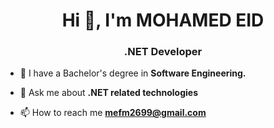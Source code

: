 <h1 align="center">Hi 👋, I'm MOHAMED EID</h1>
<h3 align="center">.NET Developer</h3>

- 🔭 I have a Bachelor's degree in **Software Engineering.**

- 💬 Ask me about **.NET related technologies**

- 📫 How to reach me **mefm2699@gmail.com**

